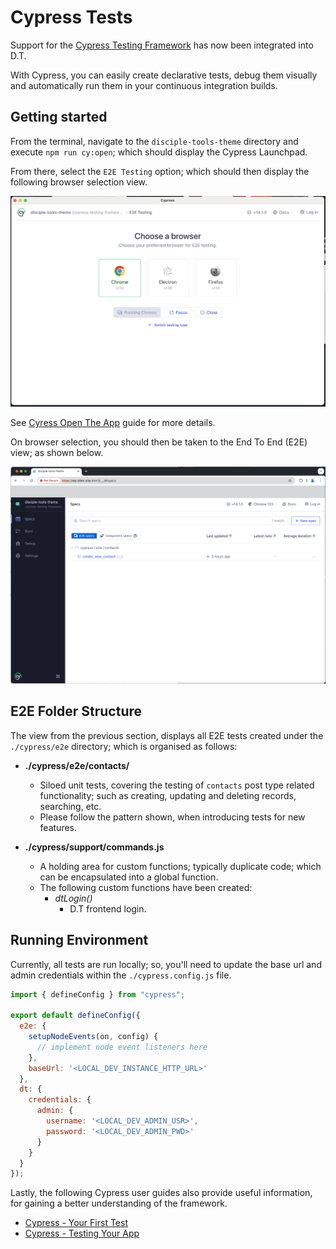 # Cypress Tests

Support for the [Cypress Testing Framework](https://www.cypress.io) has now been integrated into D.T.

With Cypress, you can easily create declarative tests, debug them visually and automatically run them in your continuous integration builds.

## Getting started

From the terminal, navigate to the `disciple-tools-theme` directory and execute `npm run cy:open`; which should display the Cypress Launchpad.

From there, select the `E2E Testing` option; which should then display the following browser selection view.

![Cypress Browser Selection](../assets/tests/cypress-browser-select.png)

See [Cyress Open The App](https://docs.cypress.io/app/get-started/open-the-app) guide for more details.

On browser selection, you should then be taken to the End To End (E2E) view; as shown below.

![Cypress E2E View](../assets/tests/cypress-e2e-view.png)

## E2E Folder Structure

The view from the previous section, displays all E2E tests created under the `./cypress/e2e` directory; which is organised as follows:

- __./cypress/e2e/contacts/__
  - Siloed unit tests, covering the testing of `contacts` post type related functionality; such as creating, updating and deleting records, searching, etc.
  - Please follow the pattern shown, when introducing tests for new features.


- __./cypress/support/commands.js__
  - A holding area for custom functions; typically duplicate code; which can be encapsulated into a global function.
  - The following custom functions have been created:
    - _dtLogin()_
      - D.T frontend login.


## Running Environment

Currently, all tests are run locally; so, you'll need to update the base url and admin credentials within the `./cypress.config.js` file.

```js
import { defineConfig } from "cypress";

export default defineConfig({
  e2e: {
    setupNodeEvents(on, config) {
      // implement node event listeners here
    },
    baseUrl: '<LOCAL_DEV_INSTANCE_HTTP_URL>'
  },
  dt: {
    credentials: {
      admin: {
        username: '<LOCAL_DEV_ADMIN_USR>',
        password: '<LOCAL_DEV_ADMIN_PWD>'
      }
    }
  }
});
```

Lastly, the following Cypress user guides also provide useful information, for gaining a better understanding of the framework.

- [Cypress - Your First Test](https://docs.cypress.io/app/end-to-end-testing/writing-your-first-end-to-end-test)
- [Cypress - Testing Your App](https://docs.cypress.io/app/end-to-end-testing/testing-your-app)